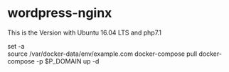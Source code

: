 # wordpress-nginx

This is the Version with Ubuntu 16.04 LTS and php7.1

set -a \
source /var/docker-data/env/example.com
docker-compose pull
docker-compose -p $P_DOMAIN up -d
